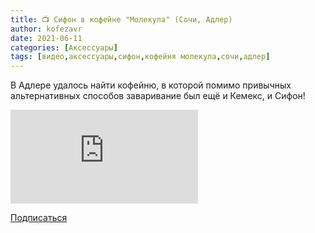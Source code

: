 ```yaml
---
title: 📺 Сифон в кофейне "Молекула" (Сочи, Адлер)
author: kofezavr
date: 2021-06-11
categories: [Аксессуары]
tags: [видео,аксессуары,сифон,кофейня молекула,сочи,адлер]
---
```

В Адлере удалось найти кофейню, в которой помимо привычных альтернативных способов заваривание был ещё и Кемекс, и Сифон!

<p><div class="youtube-wrapper"><iframe src="https://www.youtube.com/embed/a-4q-bhR9Bc" title="YouTube video player" frameborder="0" allow="accelerometer; autoplay; clipboard-write; encrypted-media; gyroscope; picture-in-picture" allowfullscreen></iframe></div></p>

<a class="play" href="https://www.youtube.com/c/Coffeesaurus?sub_confirmation=1"><i class="fab fa-youtube"></i> Подписаться</a>